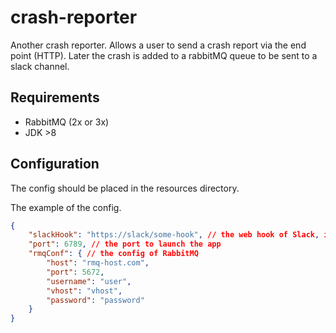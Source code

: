 # crash-reporter

Another crash reporter. Allows a user to send a crash report via the end point (HTTP).
Later the crash is added to a rabbitMQ queue to be sent to a slack channel.

## Requirements

* RabbitMQ (2x or 3x)
* JDK >8

## Configuration

The config should be placed in the resources directory.

The example of the config.

```json
{
    "slackHook": "https://slack/some-hook", // the web hook of Slack, it'll be triggered when the crash is received
    "port": 6789, // the port to launch the app
    "rmqConf": { // the config of RabbitMQ
        "host": "rmq-host.com",
        "port": 5672,
        "username": "user",
        "vhost": "vhost",
        "password": "password"
    }
}
```
